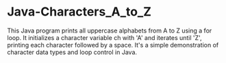 # Java-Characters_A_to_Z
This Java program prints all uppercase alphabets from A to Z using a for loop. It initializes a character variable ch with 'A' and iterates until 'Z', printing each character followed by a space. It's a simple demonstration of character data types and loop control in Java.
